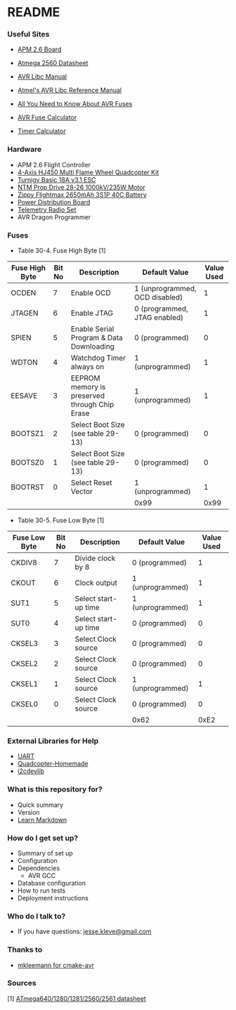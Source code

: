 # README #

### Useful Sites ###

* [APM 2.6 Board](http://ardupilot.org/copter/docs/common-apm25-and-26-overview.html)
* [Atmega 2560 Datasheet](http://www.atmel.com/devices/atmega2560.aspx)

* [AVR Libc Manual](http://www.nongnu.org/avr-libc/user-manual/index.html)
* [Atmel's AVR Libc Reference Manual](http://www.atmel.com/webdoc/avrlibcreferencemanual/index.html)
* [All You Need to Know About AVR Fuses](http://www.embedds.com/all-you-need-to-know-about-avr-fuses/)
* [AVR Fuse Calculator](http://www.engbedded.com/fusecalc/)
* [Timer Calculator](http://eleccelerator.com/avr-timer-calculator/)

### Hardware ###

* APM 2.6 Flight Controller
* [4-Axis HJ450 Multi Flame Wheel Quadcopter Kit](http://www.dx.com/p/4-axis-hj450-multi-flame-wheel-flame-strong-smooth-kk-mk-mwc-quadcopter-kit-red-black-124486#.VPTJPPnF9-Q)
* [Turnigy Basic 18A v3.1 ESC](https://hobbyking.com/en_us/turnigy-basic-18a-v3-1-speed-controller.html)
* [NTM Prop Drive 28-26 1000kV/235W Motor](https://hobbyking.com/en_us/ntm-prop-drive-28-26-1000kv-235w.html)
* [Zippy Flightmax 2650mAh 3S1P 40C Battery](https://hobbyking.com/en_us/zippy-flightmax-2650mah-3s1p-40c.html)
* [Power Distribution Board](https://hobbyking.com/en_us/hobby-king-quadcopter-power-distribution-board.html)
* [Telemetry Radio Set](https://store.3dr.com/products/915-mhz-telemetry-radio)
* AVR Dragon Programmer

### Fuses ###

* Table 30-4. Fuse High Byte [1]

| Fuse High Byte | Bit No | Description                                   | Default Value                  | Value Used |
|----------------|--------|-----------------------------------------------|--------------------------------|------------|
| OCDEN          | 7      | Enable OCD                                    | 1 (unprogrammed, OCD disabled) | 1          |
| JTAGEN         | 6      | Enable JTAG                                   | 0 (programmed, JTAG enabled)   | 1          |
| SPIEN          | 5      | Enable Serial Program & Data Downloading      | 0 (programmed)                 | 0          |
| WDTON          | 4      | Watchdog Timer always on                      | 1 (unprogrammed)               | 1          |
| EESAVE         | 3      | EEPROM memory is preserved through Chip Erase | 1 (unprogrammed)               | 1          |
| BOOTSZ1        | 2      | Select Boot Size (see table 29-13)            | 0 (programmed)                 | 0          |
| BOOTSZ0        | 1      | Select Boot Size (see table 29-13)            | 0 (programmed)                 | 0          |
| BOOTRST        | 0      | Select Reset Vector                           | 1 (unprogrammed)               | 1          |
|                |        |                                               | 0x99                           | 0x99       |

* Table 30-5. Fuse Low Byte [1]

| Fuse Low Byte | Bit No | Description                                   | Default Value                  | Value Used |
|---------------|--------|-----------------------------------------------|--------------------------------|------------|
| CKDIV8        | 7      | Divide clock by 8                             | 0 (programmed)                 | 1          |
| CKOUT         | 6      | Clock output                                  | 1 (unprogrammed)               | 1          |
| SUT1          | 5      | Select start-up time                          | 1 (unprogrammed)               | 1          |
| SUT0          | 4      | Select start-up time                          | 0 (programmed)                 | 0          |
| CKSEL3        | 3      | Select Clock source                           | 0 (programmed)                 | 0          |
| CKSEL2        | 2      | Select Clock source                           | 0 (programmed)                 | 0          |
| CKSEL1        | 1      | Select Clock source                           | 1 (unprogrammed)               | 1          |
| CKSEL0        | 0      | Select Clock source                           | 0 (programmed)                 | 0          |
|               |        |                                               | 0x62                           | 0xE2       |


### External Libraries for Help ###
* [UART](https://github.com/andygock/avr-uart)
* [Quadcopter-Homemade](https://github.com/julome/Quadcopter-Homemade)
* [i2cdevlib](https://www.i2cdevlib.com/devices/mpu6050#source)

### What is this repository for? ###

* Quick summary
* Version
* [Learn Markdown](https://bitbucket.org/tutorials/markdowndemo)

### How do I get set up? ###

* Summary of set up
* Configuration
* Dependencies
    * AVR GCC
* Database configuration
* How to run tests
* Deployment instructions

### Who do I talk to? ###

* If you have questions: jesse.kleve@gmail.com

### Thanks to ###
* [mkleemann for cmake-avr](https://github.com/mkleemann/cmake-avr)

### Sources ###
[1] [ATmega640/1280/1281/2560/2561 datasheet](http://www.atmel.com/Images/Atmel-2549-8-bit-AVR-Microcontroller-ATmega640-1280-1281-2560-2561_datasheet.pdf)
